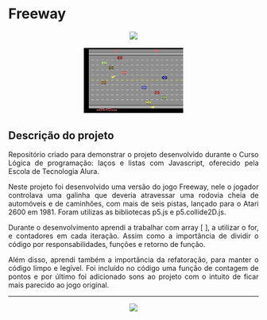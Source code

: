 <h1>Freeway</h1>

<p align="center">
    <img src="https://img.shields.io/static/v1?label=STATUS&message=CONCLUIDO&color=GREEN&style=for-the-badge"/>
</p>

<p align="center" >
<img style="width: 200px" src="https://github.com/andreacury/Freeway/raw/main/assets/medium_1_screenshot.png"/>
</p>

## Descrição do projeto

<p align="justify">
  Repositório criado para demonstrar o projeto desenvolvido durante o Curso Lógica de programação: laços e listas com Javascript, oferecido pela Escola de Tecnologia Alura.  
</p>

<p align="justify">
  Neste projeto foi desenvolvido uma versão do jogo Freeway, nele o jogador controlava uma galinha que deveria atravessar uma rodovia cheia de automóveis e de caminhões, com mais de seis pistas, lançado para o Atari 2600 em 1981. Foram utilizas as bibliotecas p5.js e p5.collide2D.js.</p>

<p align="justify">
  Durante o desenvolvimento aprendi a trabalhar com array [ ], a utilizar o for, e contadores em cada iteração. Assim como a importância de dividir o código por responsabilidades, funções e retorno de função.</p>

  <p align="justify">
  Além disso, aprendi também a importância da refatoração, para manter o código limpo e legível. Foi incluído no código uma função de contagem de pontos e por último foi adicionado sons ao projeto com o intuito de ficar mais parecido ao jogo original.</p>

---

<p align="center">
<img style="width: 400px" src="https://github.com/andreacury/Freeway/raw/main/assets/GIF%2028-10-2022%2018-37-41.gif"></p>
